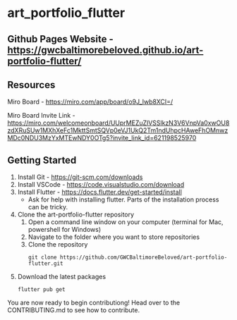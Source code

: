 # art_portfolio_flutter

## Github Pages Website - https://gwcbaltimorebeloved.github.io/art-portfolio-flutter/

## Resources
Miro Board - https://miro.com/app/board/o9J_lwb8XCI=/

Miro Board Invite Link - https://miro.com/welcomeonboard/UUprMEZuZlVSSlkzN3V6VnpVa0xwOU8zdXRuSUw1MXhXeFc1MkttSmtSQVp0eVJ1UkQ2Tm1ndUhpcHAweFhOMnwzMDc0NDU3MzYxMTEwNDY0OTg5?invite_link_id=621198525970

## Getting Started

1. Install Git - 
https://git-scm.com/downloads
2. Install VSCode - https://code.visualstudio.com/download
3. Install Flutter - https://docs.flutter.dev/get-started/install
    * Ask for help with installing flutter. Parts of the installation process can be tricky.
4. Clone the art-portfolio-flutter repository
    1. Open a command line window on your computer (terminal for Mac, powershell for Windows)
    2. Navigate to the folder where you want to store repositories
    3. Clone the repository
        ```
        git clone https://github.com/GWCBaltimoreBeloved/art-portfolio-flutter.git
        ```
5. Download the latest packages
    ```
    flutter pub get
    ```
    

You are now ready to begin contributiong! Head over to the CONTRIBUTING.md to see how to contribute.
